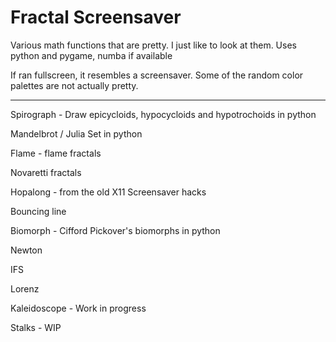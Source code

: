 # Fractal Screensaver

Various math functions that are pretty.  I just like to look at them.
Uses python and pygame, numba if available

If ran fullscreen, it resembles a screensaver.  Some of the random color palettes are not actually pretty.

------------------------

Spirograph - Draw epicycloids, hypocycloids and hypotrochoids in python

Mandelbrot / Julia Set in python

Flame - flame fractals

Novaretti fractals

Hopalong - from the old X11 Screensaver hacks

Bouncing line

Biomorph - Cifford Pickover's biomorphs in python

Newton

IFS

Lorenz

Kaleidoscope - Work in progress

Stalks - WIP
